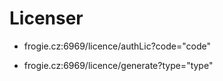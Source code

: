 # Licenser

- frogie.cz:6969/licence/authLic?code="code"

- frogie.cz:6969/licence/generate?type="type"
